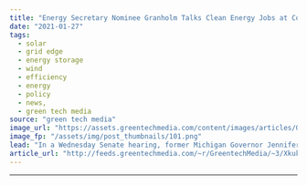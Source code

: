 ```yaml
---
title: "Energy Secretary Nominee Granholm Talks Clean Energy Jobs at Confirmation Hearing"
date: "2021-01-27"
tags: 
  - solar
  - grid edge
  - energy storage
  - wind
  - efficiency
  - energy
  - policy
  - news,
  - green tech media
source: "green tech media"
image_url: "https://assets.greentechmedia.com/content/images/articles/Granholm_XL.jpg"
image_fp: "/assets/img/post_thumbnails/101.png"
lead: "In a Wednesday Senate hearing, former Michigan Governor Jennifer Granholm echoed previous commitments to create clean energy jobs and focus on U.S.-made equipment if confirmed as U.S. Energy Secretary. Beyond helping carry out President Biden’s targe ..."
article_url: "http://feeds.greentechmedia.com/~r/GreentechMedia/~3/XkukEalfT0Y/department-of-energy-nominee-granholm-talks-clean-energy-jobs-at-confirmation-hearing"
---
```


---
